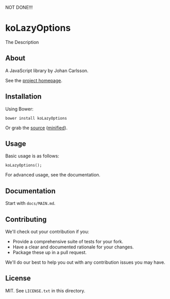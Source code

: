 NOT DONE!!!

# koLazyOptions

The Description

## About

A JavaScript library by Johan Carlsson.

See the [project homepage](http://johancn87@gmail.com.github.io/koLazyOptions).

## Installation

Using Bower:

    bower install koLazyOptions

Or grab the [source](https://github.com/johancn87@gmail.com/koLazyOptions/dist/koLazyOptions.js) ([minified](https://github.com/johancn87@gmail.com/koLazyOptions/dist/koLazyOptions.min.js)).

## Usage

Basic usage is as follows:

    koLazyOptions();

For advanced usage, see the documentation.

## Documentation

Start with `docs/MAIN.md`.

## Contributing

We'll check out your contribution if you:

* Provide a comprehensive suite of tests for your fork.
* Have a clear and documented rationale for your changes.
* Package these up in a pull request.

We'll do our best to help you out with any contribution issues you may have.

## License

MIT. See `LICENSE.txt` in this directory.
